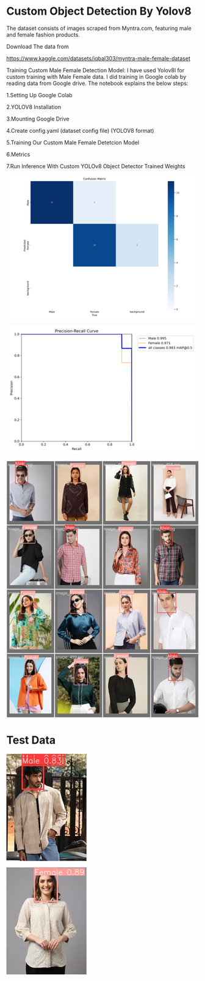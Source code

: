 # Custom Object Detection By Yolov8

The dataset consists of images scraped from Myntra.com, featuring male and female fashion products.


Download The data from

https://www.kaggle.com/datasets/iqbal303/myntra-male-female-dataset


Training Custom Male Female Detection Model:
I have used Yolov8l for custom training with Male Female data. I did training in Google colab by reading data from Google drive. The notebook explains the below steps:

1.Setting Up Google Colab

2.YOLOV8 Installation

3.Mounting Google Drive

4.Create config.yaml (dataset config file) (YOLOV8 format)

5.Training Our Custom Male Female Detetcion Model

6.Metrics

7.Run Inference With Custom YOLOv8 Object Detector Trained Weights


![confusion_matrix](confusion_matrix.png)


![PR_curve](PR_curve.png)


![val_batch0_labels](val_batch0_labels.jpg)


# Test Data

![image_524](image_524.jpg)

![image_9](image_9.jpg)


